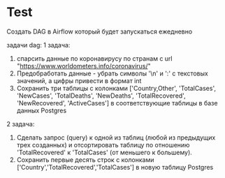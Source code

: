 # Test

Создать DAG в Airflow который будет запускаться ежедневно

задачи dag:
1 задача:
1. спарсить данные по коронавирусу по странам с url "https://www.worldometers.info/coronavirus/"
2. Предобработать данные - убрать символы '\n' и ':' c текстовых значений, а цифры привести в формат int
3. Сохранить три таблицы с колонками ['Country,Other', 'TotalCases', 'NewCases', 'TotalDeaths', 'NewDeaths', 'TotalRecovered',  'NewRecovered', 'ActiveCases'] в соответствующие таблицы в базе данных Postgres

2 задача:
1. Сделать запрос (query) к одной из таблиц (любой из предыдущих трех созданных) и отсортировать таблицу по отношению 'TotalRecovered' к 'TotalCases' (от меньшего к большему).
2. Сохранить первые десять строк с колонками ['Country','TotalRecovered','TotalCases'] в новую таблицу Postgres
